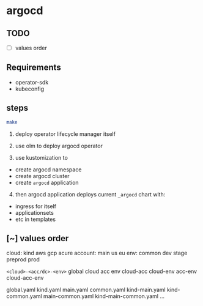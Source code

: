 # argocd

## TODO

- [ ] values order

## Requirements

* operator-sdk
* kubeconfig

## steps

```bash
make
```

1. deploy operator lifecycle manager itself

2. use olm to deploy argocd operator

3. use kustomization to
  - create argocd namespace
  - create argocd cluster
  - create `argocd` application

4. then argocd application deploys current `_argocd` chart with:
  - ingress for itself
  - applicationsets
  - etc in templates

## [~] values order

cloud: kind aws gcp acure
account: main us eu
env: common dev stage preprod prod

`<cloud>-<acc/dc>-<env>`
global
cloud
acc
env
cloud-acc
cloud-env
acc-env
cloud-acc-env

global.yaml
kind.yaml
main.yaml
common.yaml
kind-main.yaml
kind-common.yaml
main-common.yaml
kind-main-common.yaml
...


